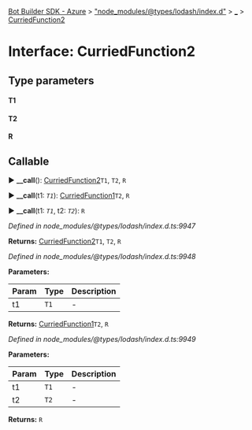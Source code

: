 [Bot Builder SDK - Azure](../README.md) > ["node_modules/@types/lodash/index.d"](../modules/_node_modules__types_lodash_index_d_.md) > [_](../modules/_node_modules__types_lodash_index_d_._.md) > [CurriedFunction2](../interfaces/_node_modules__types_lodash_index_d_._.curriedfunction2.md)



# Interface: CurriedFunction2

## Type parameters
#### T1 
#### T2 
#### R 
## Callable
► **__call**(): [CurriedFunction2](_node_modules__types_lodash_index_d_._.curriedfunction2.md)`T1`, `T2`, `R`

► **__call**(t1: *`T1`*): [CurriedFunction1](_node_modules__types_lodash_index_d_._.curriedfunction1.md)`T2`, `R`

► **__call**(t1: *`T1`*, t2: *`T2`*): `R`



*Defined in node_modules/@types/lodash/index.d.ts:9947*





**Returns:** [CurriedFunction2](_node_modules__types_lodash_index_d_._.curriedfunction2.md)`T1`, `T2`, `R`



*Defined in node_modules/@types/lodash/index.d.ts:9948*



**Parameters:**

| Param | Type | Description |
| ------ | ------ | ------ |
| t1 | `T1`   |  - |





**Returns:** [CurriedFunction1](_node_modules__types_lodash_index_d_._.curriedfunction1.md)`T2`, `R`



*Defined in node_modules/@types/lodash/index.d.ts:9949*



**Parameters:**

| Param | Type | Description |
| ------ | ------ | ------ |
| t1 | `T1`   |  - |
| t2 | `T2`   |  - |





**Returns:** `R`





